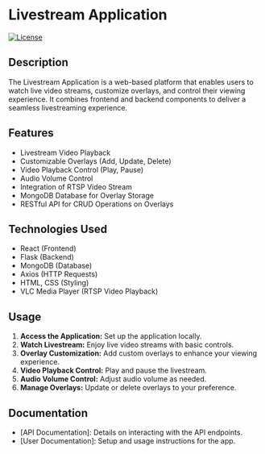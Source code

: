 # Livestream Application

[![License](https://img.shields.io/badge/license-MIT-blue.svg)](LICENSE)

## Description

The Livestream Application is a web-based platform that enables users to watch live video streams, customize overlays, and control their viewing experience. It combines frontend and backend components to deliver a seamless livestreaming experience.

## Features

- Livestream Video Playback
- Customizable Overlays (Add, Update, Delete)
- Video Playback Control (Play, Pause)
- Audio Volume Control
- Integration of RTSP Video Stream
- MongoDB Database for Overlay Storage
- RESTful API for CRUD Operations on Overlays

## Technologies Used

- React (Frontend)
- Flask (Backend)
- MongoDB (Database)
- Axios (HTTP Requests)
- HTML, CSS (Styling)
- VLC Media Player (RTSP Video Playback)

## Usage

1. **Access the Application:** Set up the application locally.
2. **Watch Livestream:** Enjoy live video streams with basic controls.
3. **Overlay Customization:** Add custom overlays to enhance your viewing experience.
4. **Video Playback Control:** Play and pause the livestream.
5. **Audio Volume Control:** Adjust audio volume as needed.
6. **Manage Overlays:** Update or delete overlays to your preference.

## Documentation

- [API Documentation]: Details on interacting with the API endpoints.
- [User Documentation]: Setup and usage instructions for the app.
